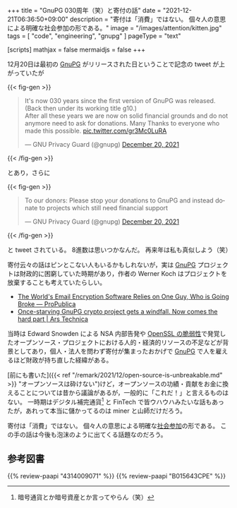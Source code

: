 +++
title = "GnuPG 030周年（笑）と寄付の話"
date =  "2021-12-21T06:36:50+09:00"
description = "寄付は「消費」ではない。 個々人の意思による明確な社会参加の形である。"
image = "/images/attention/kitten.jpg"
tags = [ "code", "engineering", "gnupg" ]
pageType = "text"

[scripts]
  mathjax = false
  mermaidjs = false
+++

12月20日は最初の [GnuPG] がリリースされた日ということで記念の tweet が上がっていたが

{{< fig-gen >}}
<blockquote class="twitter-tweet"><p lang="en" dir="ltr">It&#39;s now 030 years since the first version of GnuPG was released. (Back then under its working title g10.)<br>After all these years we are now on solid financial grounds and do not anymore need to ask for donations. Many Thanks to everyone who made this possible. <a href="https://t.co/gr3Mc0LuRA">pic.twitter.com/gr3Mc0LuRA</a></p>&mdash; GNU Privacy Guard (@gnupg) <a href="https://twitter.com/gnupg/status/1472942349865136130?ref_src=twsrc%5Etfw">December 20, 2021</a></blockquote>
{{< /fig-gen >}}

とあり，さらに

{{< fig-gen >}}
<blockquote class="twitter-tweet"><p lang="en" dir="ltr">To our donors: Please stop your donations to GnuPG and instead donate to projects which still need financial support</p>&mdash; GNU Privacy Guard (@gnupg) <a href="https://twitter.com/gnupg/status/1472943158346629125?ref_src=twsrc%5Etfw">December 20, 2021</a></blockquote>
{{< /fig-gen >}}

と tweet されている。
8進数は思いつかなんだ。
再来年は私も真似しよう（笑）

寄付云々の話はピンとこない人もいるかもしれないが，実は [GnuPG] プロジェクトは財政的に困窮していた時期があり，作者の Werner Koch はプロジェクトを放棄することも考えていたらしい。

- [The World's Email Encryption Software Relies on One Guy, Who is Going Broke — ProPublica](https://www.propublica.org/article/the-worlds-email-encryption-software-relies-on-one-guy-who-is-going-broke)
- [Once-starving GnuPG crypto project gets a windfall. Now comes the hard part | Ars Technica](https://arstechnica.com/information-technology/2015/02/once-starving-gnupg-crypto-project-gets-a-windfall-but-can-it-be-saved/)

当時は Edward Snowden による NSA 内部告発や [OpenSSL の脆弱性](https://baldanders.info/blog/000682/ "パスワード変更は計画的に")で発覚したオープンソース・プロジェクトにおける人的・経済的リソースの不足などが背景としてあり，個人・法人を問わず寄付が集まったおかげで [GnuPG] で人を雇えるほど財政が持ち直した経緯がある。

[前にも書いた]({{< ref "/remark/2021/12/open-source-is-unbreakable.md" >}} "オープンソースは砕けない")けど，オープンソースの功績・貢献をお金に換えることについては昔から議論があるが，一般的に「これだ！」と言えるものはない。
一時期はデジタル補完通貨[^cc1] と FinTech で皆ウハウハみたいな話もあったが，あれって本当に儲かってるのは miner と山師だけだろう。

[^cc1]: 暗号通貨とか暗号資産とか言ってやらん（笑）

寄付は「消費」ではない。
個々人の意思による明確な[社会参加](http://shinta.tea-nifty.com/nikki/2005/01/donation.html "寄付する前に立ち止まれ")の形である。
この手の話は今後も泡沫のように出てくる話題なのだろう。

[GnuPG]: https://gnupg.org/ "The GNU Privacy Guard"

## 参考図書

{{% review-paapi "4314009071" %}} <!-- 暗号化 プライバシーを救った反乱者たち -->
{{% review-paapi "B015643CPE" %}} <!-- 暗号技術入門 第3版 -->
